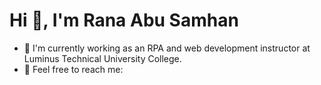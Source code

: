 # Hi :wave:, I'm Rana Abu Samhan

* :seedling: I'm currently working as an RPA and web development instructor at Luminus Technical University College.
* :email: Feel free to reach me: [](rana.abusamhan@gmail.com)

